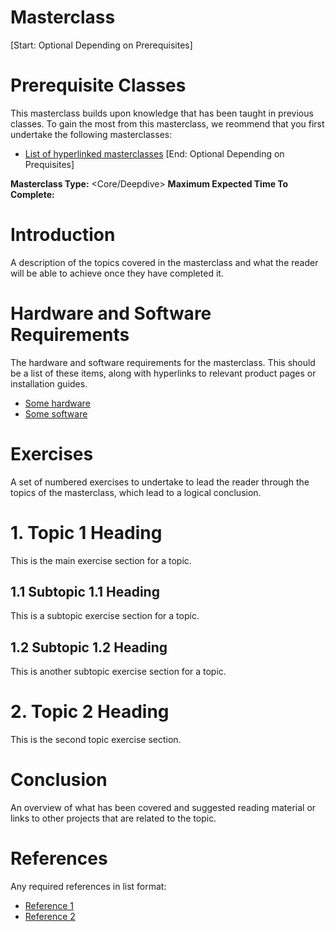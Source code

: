 <Name of Topic> Masterclass
===========================


[Start: Optional Depending on Prerequisites]
# Prerequisite Classes

This masterclass builds upon knowledge that has been taught in previous classes.
To gain the most from this masterclass, we reommend that you first undertake
the following masterclasses:

* [List of hyperlinked masterclasses](https://hyperlinkedmasterclasses)
[End: Optional Depending on Prequisites]

**Masterclass Type:** <Core/Deepdive>
**Maximum Expected Time To Complete:** <Time in minutes>

# Introduction

A description of the topics covered in the masterclass and what the reader
will be able to achieve once they have completed it.

# Hardware and Software Requirements

The hardware and software requirements for the masterclass. This should be a
list of these items, along with hyperlinks to relevant product pages or
installation guides.

* [Some hardware](https://somehardware)
* [Some software](https://somesoftware)

# Exercises

A set of numbered exercises to undertake to lead the reader through the topics
of the masterclass, which lead to a logical conclusion.

# 1. Topic 1 Heading

This is the main exercise section for a topic.

## 1.1 Subtopic 1.1 Heading

This is a subtopic exercise section for a topic.

## 1.2 Subtopic 1.2 Heading

This is another subtopic exercise section for a topic.

# 2. Topic 2 Heading

This is the second topic exercise section.

# Conclusion

An overview of what has been covered and suggested reading material or links
to other projects that are related to the topic.

# References

Any required references in list format:

* [Reference 1](https://reference1)
* [Reference 2](https://reference2)
